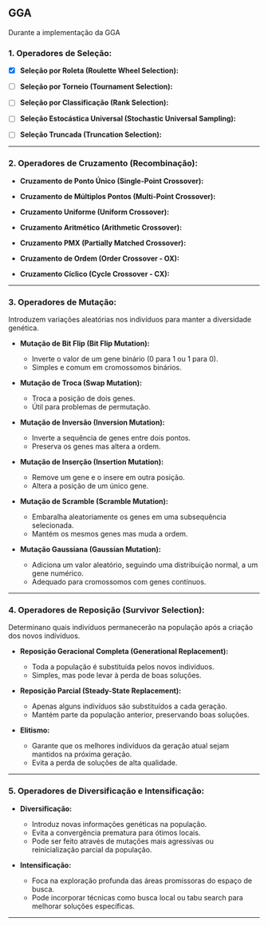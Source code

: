 ## GGA

Durante a implementação da GGA

### **1. Operadores de Seleção:**

- [x] **Seleção por Roleta (Roulette Wheel Selection):**

- [ ] **Seleção por Torneio (Tournament Selection):**

- [ ] **Seleção por Classificação (Rank Selection):**

- [ ] **Seleção Estocástica Universal (Stochastic Universal Sampling):**

- [ ] **Seleção Truncada (Truncation Selection):**

---

### **2. Operadores de Cruzamento (Recombinação):**


- **Cruzamento de Ponto Único (Single-Point Crossover):**

- **Cruzamento de Múltiplos Pontos (Multi-Point Crossover):**

- **Cruzamento Uniforme (Uniform Crossover):**

- **Cruzamento Aritmético (Arithmetic Crossover):**

- **Cruzamento PMX (Partially Matched Crossover):**

- **Cruzamento de Ordem (Order Crossover - OX):**

- **Cruzamento Cíclico (Cycle Crossover - CX):**

---

### **3. Operadores de Mutação:**

Introduzem variações aleatórias nos indivíduos para manter a diversidade genética.

- **Mutação de Bit Flip (Bit Flip Mutation):**
  - Inverte o valor de um gene binário (0 para 1 ou 1 para 0).
  - Simples e comum em cromossomos binários.

- **Mutação de Troca (Swap Mutation):**
  - Troca a posição de dois genes.
  - Útil para problemas de permutação.

- **Mutação de Inversão (Inversion Mutation):**
  - Inverte a sequência de genes entre dois pontos.
  - Preserva os genes mas altera a ordem.

- **Mutação de Inserção (Insertion Mutation):**
  - Remove um gene e o insere em outra posição.
  - Altera a posição de um único gene.

- **Mutação de Scramble (Scramble Mutation):**
  - Embaralha aleatoriamente os genes em uma subsequência selecionada.
  - Mantém os mesmos genes mas muda a ordem.

- **Mutação Gaussiana (Gaussian Mutation):**
  - Adiciona um valor aleatório, seguindo uma distribuição normal, a um gene numérico.
  - Adequado para cromossomos com genes contínuos.

---

### **4. Operadores de Reposição (Survivor Selection):**

Determinano quais indivíduos permanecerão na população após a criação dos novos indivíduos.

- **Reposição Geracional Completa (Generational Replacement):**
  - Toda a população é substituída pelos novos indivíduos.
  - Simples, mas pode levar à perda de boas soluções.

- **Reposição Parcial (Steady-State Replacement):**
  - Apenas alguns indivíduos são substituídos a cada geração.
  - Mantém parte da população anterior, preservando boas soluções.

- **Elitismo:**
  - Garante que os melhores indivíduos da geração atual sejam mantidos na próxima geração.
  - Evita a perda de soluções de alta qualidade.

---

### **5. Operadores de Diversificação e Intensificação:**

- **Diversificação:**
  - Introduz novas informações genéticas na população.
  - Evita a convergência prematura para ótimos locais.
  - Pode ser feito através de mutações mais agressivas ou reinicialização parcial da população.

- **Intensificação:**
  - Foca na exploração profunda das áreas promissoras do espaço de busca.
  - Pode incorporar técnicas como busca local ou tabu search para melhorar soluções específicas.

---

